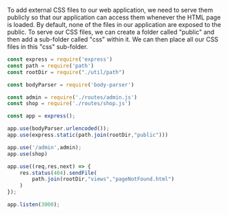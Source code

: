 To add external CSS files to our web application, we need to serve them publicly so that our application can access them whenever the HTML page is loaded. By default, none of the files in our application are exposed to the public. To serve our CSS files, we can create a folder called "public" and then add a sub-folder called "css" within it. We can then place all our CSS files in this "css" sub-folder.
```js
const express = require('express')
const path = require('path')
const rootDir = require("./util/path")

const bodyParser = require('body-parser')

const admin = require('./routes/admin.js')
const shop = require('./routes/shop.js')

const app = express();

app.use(bodyParser.urlencoded());
app.use(express.static(path.join(rootDir,"public")))

app.use('/admin',admin);
app.use(shop)

app.use((req,res,next) => {
    res.status(404).sendFile(
	    path.join(rootDir,"views","pageNotFound.html")
	)
});

app.listen(3000);
```
